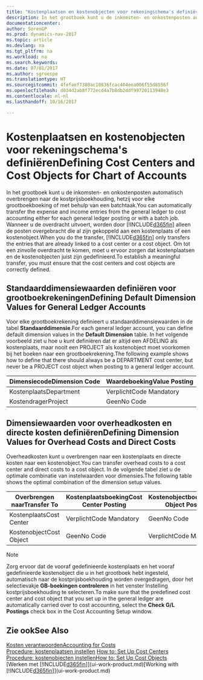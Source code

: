 ```yaml
---
title: "Kostenplaatsen en kostenobjecten voor rekeningschema's definiëren"
description: In het grootboek kunt u de inkomsten- en onkostenposten automatisch overbrengen naar de kostprijsboekhouding, hetzij voor elke grootboekboeking of met behulp van een batchtaak. Wanneer u de overdracht uitvoert, worden alleen de posten overgebracht die al zijn gekoppeld aan een kostenplaats of een kostenobject. Om tot een zinvolle overdracht te komen, moet u ervoor zorgen dat kostenplaatsen en de kostenobjecten juist zijn gedefinieerd.
documentationcenter: 
author: SorenGP
ms.prod: dynamics-nav-2017
ms.topic: article
ms.devlang: na
ms.tgt_pltfrm: na
ms.workload: na
ms.search.keywords: 
ms.date: 07/01/2017
ms.author: sgroespe
ms.translationtype: HT
ms.sourcegitcommit: 4fefaef7380ac10836fcac404eea006f55d8556f
ms.openlocfilehash: d034d2ab8f772ecd4a7b8db2ddf99720113948e3
ms.contentlocale: nl-nl
ms.lasthandoff: 10/16/2017

---
```

# <a name="defining-cost-centers-and-cost-objects-for-chart-of-accounts"></a><span data-ttu-id="0b5cd-105">Kostenplaatsen en kostenobjecten voor rekeningschema's definiëren</span><span class="sxs-lookup"><span data-stu-id="0b5cd-105">Defining Cost Centers and Cost Objects for Chart of Accounts</span></span>
<span data-ttu-id="0b5cd-106">In het grootboek kunt u de inkomsten- en onkostenposten automatisch overbrengen naar de kostprijsboekhouding, hetzij voor elke grootboekboeking of met behulp van een batchtaak.</span><span class="sxs-lookup"><span data-stu-id="0b5cd-106">You can automatically transfer the expense and income entries from the general ledger to cost accounting either for each general ledger posting or with a batch job.</span></span> <span data-ttu-id="0b5cd-107">Wanneer u de overdracht uitvoert, worden door [!INCLUDE[d365fin](includes/d365fin_md.md)] alleen de posten overgebracht die al zijn gekoppeld aan een kostenplaats of een kostenobject.</span><span class="sxs-lookup"><span data-stu-id="0b5cd-107">When you do the transfer, [!INCLUDE[d365fin](includes/d365fin_md.md)] only transfers the entries that are already linked to a cost center or a cost object.</span></span> <span data-ttu-id="0b5cd-108">Om tot een zinvolle overdracht te komen, moet u ervoor zorgen dat kostenplaatsen en de kostenobjecten juist zijn gedefinieerd.</span><span class="sxs-lookup"><span data-stu-id="0b5cd-108">To establish a meaningful transfer, you must ensure that the cost centers and cost objects are correctly defined.</span></span>  

## <a name="defining-default-dimension-values-for-general-ledger-accounts"></a><span data-ttu-id="0b5cd-109">Standaarddimensiewaarden definiëren voor grootboekrekeningen</span><span class="sxs-lookup"><span data-stu-id="0b5cd-109">Defining Default Dimension Values for General Ledger Accounts</span></span>  
<span data-ttu-id="0b5cd-110">Voor elke grootboekrekening definieert u standaarddimensiewaarden in de tabel **Standaarddimensie**.</span><span class="sxs-lookup"><span data-stu-id="0b5cd-110">For each general ledger account, you can define default dimension values in the **Default Dimension** table.</span></span> <span data-ttu-id="0b5cd-111">In het volgende voorbeeld ziet u hoe u kunt definiëren dat er altijd een AFDELING als kostenplaats, maar nooit een PROJECT als kostenobject moet voorkomen bij het boeken naar een grootboekrekening.</span><span class="sxs-lookup"><span data-stu-id="0b5cd-111">The following example shows how to define that there should always be a DEPARTMENT cost center, but never be a PROJECT cost object when posting to a general ledger account.</span></span>  

|<span data-ttu-id="0b5cd-112">**Dimensiecode**</span><span class="sxs-lookup"><span data-stu-id="0b5cd-112">**Dimension Code**</span></span>|<span data-ttu-id="0b5cd-113">**Waardeboeking**</span><span class="sxs-lookup"><span data-stu-id="0b5cd-113">**Value Posting**</span></span>|  
|------------------------------------------|-----------------------------------------|  
|<span data-ttu-id="0b5cd-114">Kostenplaats</span><span class="sxs-lookup"><span data-stu-id="0b5cd-114">Department</span></span>|<span data-ttu-id="0b5cd-115">Verplicht</span><span class="sxs-lookup"><span data-stu-id="0b5cd-115">Code Mandatory</span></span>|  
|<span data-ttu-id="0b5cd-116">Kostendrager</span><span class="sxs-lookup"><span data-stu-id="0b5cd-116">Project</span></span>|<span data-ttu-id="0b5cd-117">Geen</span><span class="sxs-lookup"><span data-stu-id="0b5cd-117">No Code</span></span>|  

## <a name="defining-dimension-values-for-overhead-costs-and-direct-costs"></a><span data-ttu-id="0b5cd-118">Dimensiewaarden voor overheadkosten en directe kosten definiëren</span><span class="sxs-lookup"><span data-stu-id="0b5cd-118">Defining Dimension Values for Overhead Costs and Direct Costs</span></span>  
 <span data-ttu-id="0b5cd-119">Overheadkosten kunt u overbrengen naar een kostenplaats en directe kosten naar een kostenobject.</span><span class="sxs-lookup"><span data-stu-id="0b5cd-119">You can transfer overhead costs to a cost center and direct costs to a cost object.</span></span> <span data-ttu-id="0b5cd-120">In de volgende tabel ziet u de optimale combinatie van instelwaarden voor dimensies.</span><span class="sxs-lookup"><span data-stu-id="0b5cd-120">The following table shows the optimal combination of the dimension setup values.</span></span>  

|<span data-ttu-id="0b5cd-121">Overbrengen naar</span><span class="sxs-lookup"><span data-stu-id="0b5cd-121">Transfer To</span></span>|<span data-ttu-id="0b5cd-122">Kostenplaatsboeking</span><span class="sxs-lookup"><span data-stu-id="0b5cd-122">Cost Center Posting</span></span>|<span data-ttu-id="0b5cd-123">Kostenobjectboeking</span><span class="sxs-lookup"><span data-stu-id="0b5cd-123">Cost Object Posting</span></span>|  
|-----------------|-------------------------|-------------------------|  
|<span data-ttu-id="0b5cd-124">Kostenplaats</span><span class="sxs-lookup"><span data-stu-id="0b5cd-124">Cost Center</span></span>|<span data-ttu-id="0b5cd-125">Verplicht</span><span class="sxs-lookup"><span data-stu-id="0b5cd-125">Code Mandatory</span></span>|<span data-ttu-id="0b5cd-126">Geen</span><span class="sxs-lookup"><span data-stu-id="0b5cd-126">No Code</span></span>|  
|<span data-ttu-id="0b5cd-127">Kostenobject</span><span class="sxs-lookup"><span data-stu-id="0b5cd-127">Cost Object</span></span>|<span data-ttu-id="0b5cd-128">Geen</span><span class="sxs-lookup"><span data-stu-id="0b5cd-128">No Code</span></span>|<span data-ttu-id="0b5cd-129">Verplicht</span><span class="sxs-lookup"><span data-stu-id="0b5cd-129">Code Mandatory</span></span>|  

> [!NOTE]  
>  <span data-ttu-id="0b5cd-130">Zorg ervoor dat de vooraf gedefinieerde kostenplaats en het vooraf gedefinieerde kostenobject die u in het grootboek hebt ingesteld, automatisch naar de kostprijsboekhouding worden overgedragen, door het selectievakje **GB-boekingen controleren** in het venster Instelling kostprijsboekhouding te selecteren.</span><span class="sxs-lookup"><span data-stu-id="0b5cd-130">To make sure that the predefined cost center and cost object that you set up in the general ledger are automatically carried over to cost accounting, select the **Check G/L Postings** check box in the Cost Accounting Setup window.</span></span>  

## <a name="see-also"></a><span data-ttu-id="0b5cd-131">Zie ook</span><span class="sxs-lookup"><span data-stu-id="0b5cd-131">See Also</span></span>  
[<span data-ttu-id="0b5cd-132">Kosten verantwoorden</span><span class="sxs-lookup"><span data-stu-id="0b5cd-132">Accounting for Costs</span></span>](finance-manage-cost-accounting.md)  
<span data-ttu-id="0b5cd-133">[Procedure: kostenplaatsen instellen](finance-how-to-set-up-cost-centers.md) </span><span class="sxs-lookup"><span data-stu-id="0b5cd-133">[How to: Set Up Cost Centers](finance-how-to-set-up-cost-centers.md) </span></span>  
[<span data-ttu-id="0b5cd-134">Procedure: kostenobjecten instellen</span><span class="sxs-lookup"><span data-stu-id="0b5cd-134">How to: Set Up Cost Objects</span></span>](finance-how-to-set-up-cost-objects.md)  
<span data-ttu-id="0b5cd-135">[Werken met [!INCLUDE[d365fin](includes/d365fin_md.md)]](ui-work-product.md)</span><span class="sxs-lookup"><span data-stu-id="0b5cd-135">[Working with [!INCLUDE[d365fin](includes/d365fin_md.md)]](ui-work-product.md)</span></span>

